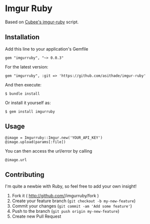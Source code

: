 # Imgur Ruby

Based on [Cubee's imgur-ruby](https://github.com/cubeee/imgur-ruby) script.

## Installation

Add this line to your application's Gemfile

    gem "imgurruby", "~> 0.0.3"

For the latest version:

    gem "imgurruby", :git => 'https://github.com/asithade/imgur-ruby'

And then execute:

    $ bundle install

Or install it yourself as:

    $ gem install imgurruby

## Usage

    @image = Imgurruby::Imgur.new('YOUR_API_KEY')
    @image.upload(params[:file])
    
You can then access the url/error by calling

    @image.url
    

## Contributing

I'm quite a newbie with Ruby, so feel free to add your own insight! 

1. Fork it ( http://github.com/<my-github-username>/imgurruby/fork )
2. Create your feature branch (`git checkout -b my-new-feature`)
3. Commit your changes (`git commit -am 'Add some feature'`)
4. Push to the branch (`git push origin my-new-feature`)
5. Create new Pull Request
